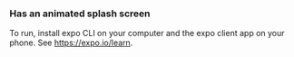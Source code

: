 ### Has an animated splash screen

To run, install expo CLI on your computer and the expo client app on your phone. See https://expo.io/learn.
